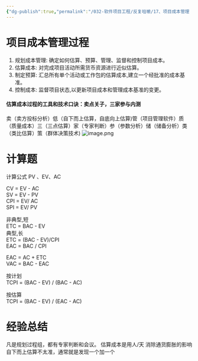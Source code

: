 ```yaml
---
{"dg-publish":true,"permalink":"/032-软件项目工程/反复咀嚼/17、项目成本管理（多背）/","dgPassFrontmatter":true}
---
```


# 项目成本管理过程

1) 规划成本管理: 确定如何估算、预算、管理、监督和控制项目成本。  
2) 估算成本: 对完成项目活动所需货币资源进行近似估算。  
3) 制定预算: 汇总所有单个活动或工作包的估算成本,建立一个经批准的成本基准。  
4) 控制成本: 监督项目状态,以更新项目成本和管理成本基准的变更。

#### 估算成本过程的工具和技术口诀：卖点关子，三家参与内测

卖（卖方投标分析）低（自下而上估算，自底向上估算)管（项目管理软件）质（质量成本）三（三点估算）家（专家判断）参（参数分析）储（储备分析）类（类比估算）策（群体决策技术)
![image.png](https://pic.yihao.de/pic/2025/03/17/67d7fed1ef03d.png)



# 计算题
计算公式
PV 、EV、AC

CV = EV - AC  
SV = EV - PV  
CPI = EV/ AC  
SPI = EV/ PV

非典型,短  
ETC = BAC - EV  
典型,长  
ETC = (BAC - EV)/CPI  
EAC = BAC / CPI

EAC = AC + ETC  
VAC = BAC - EAC

按计划  
TCPI = (BAC - EV) / (BAC - AC)

按估算  
TCPI = (BAC - EV) / (EAC - AC)

# 经验总结
凡是规划过程组，都有专家判断和会议。
估算成本是用人/天 消除通货膨胀的影响
自下而上估算不太准，通常就是发现一个加一个